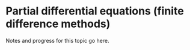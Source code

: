 # Partial differential equations (finite difference methods)

Notes and progress for this topic go here.
